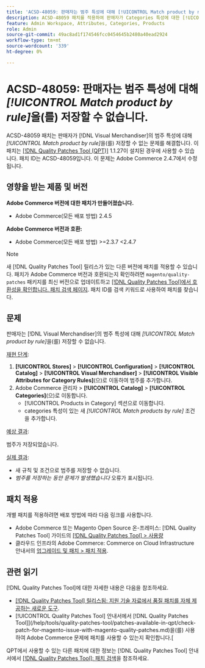 ```yaml
---
title: 'ACSD-48059: 판매자는 범주 특성에 대해 [!UICONTROL Match product by rule]을(를) 저장할 수 없습니다.'
description: ACSD-48059 패치를 적용하여 판매자가 Categories 특성에 대한 [!UICONTROL Match product by rule]을(를) 저장할 수 없는 Adobe Commerce 문제를 해결합니다.
feature: Admin Workspace, Attributes, Categories, Products
role: Admin
source-git-commit: 49ac8ad1f174546fcc0454645b2480a40ead2924
workflow-type: tm+mt
source-wordcount: '339'
ht-degree: 0%

---
```


# ACSD-48059: 판매자는 범주 특성에 대해 *[!UICONTROL Match product by rule]*&#x200B;을(를) 저장할 수 없습니다.

ACSD-48059 패치는 판매자가 [!DNL Visual Merchandiser]의 범주 특성에 대해 *[!UICONTROL Match product by rule]*&#x200B;을(를) 저장할 수 없는 문제를 해결합니다. 이 패치는 [[!DNL Quality Patches Tool (QPT)]](https://experienceleague.adobe.com/en/docs/commerce-knowledge-base/kb/announcements/commerce-announcements/magento-quality-patches-released-new-tool-to-self-serve-quality-patches) 1.1.27이 설치된 경우에 사용할 수 있습니다. 패치 ID는 ACSD-48059입니다. 이 문제는 Adobe Commerce 2.4.7에서 수정됩니다.

## 영향을 받는 제품 및 버전

**Adobe Commerce 버전에 대한 패치가 만들어졌습니다.**

* Adobe Commerce(모든 배포 방법) 2.4.5

**Adobe Commerce 버전과 호환:**

* Adobe Commerce(모든 배포 방법) >=2.3.7 &lt;2.4.7

>[!NOTE]
>
>새 [!DNL Quality Patches Tool] 릴리스가 있는 다른 버전에 패치를 적용할 수 있습니다. 패치가 Adobe Commerce 버전과 호환되는지 확인하려면 `magento/quality-patches` 패키지를 최신 버전으로 업데이트하고 [[!DNL Quality Patches Tool]에서 호환성을 확인합니다. 패치 검색 페이지](https://experienceleague.adobe.com/tools/commerce-quality-patches/index.html). 패치 ID를 검색 키워드로 사용하여 패치를 찾습니다.

## 문제

판매자는 [!DNL Visual Merchandiser]의 범주 특성에 대해 *[!UICONTROL Match product by rule]*&#x200B;을(를) 저장할 수 없습니다.

<u>재현 단계</u>:

1. **[!UICONTROL Stores]** > **[!UICONTROL Configuration]** > **[!UICONTROL Catalog]** > **[!UICONTROL Visual Merchandiser]** > **[!UICONTROL Visible Attributes for Category Rules]**(으)로 이동하여 범주를 추가합니다.
1. Adobe Commerce 관리자 > **[!UICONTROL Catalog]** > **[!UICONTROL Categories]**(으)로 이동합니다.
   * [!UICONTROL Products in Category] 섹션으로 이동합니다.
   * categories 특성이 있는 새 *[!UICONTROL Match products by rule]* 조건을 추가합니다.

<u>예상 결과</u>:

범주가 저장되었습니다.

<u>실제 결과</u>:

* 새 규칙 및 조건으로 범주를 저장할 수 없습니다.
* *범주를 저장하는 동안 문제가 발생했습니다* 오류가 표시됩니다.

## 패치 적용

개별 패치를 적용하려면 배포 방법에 따라 다음 링크를 사용합니다.

* Adobe Commerce 또는 Magento Open Source 온-프레미스: [!DNL Quality Patches Tool] 가이드의 [[!DNL Quality Patches Tool] > 사용량](https://experienceleague.adobe.com/docs/commerce-operations/tools/quality-patches-tool/usage.html)
* 클라우드 인프라의 Adobe Commerce: Commerce on Cloud Infrastructure 안내서의 [업그레이드 및 패치 > 패치 적용](https://experienceleague.adobe.com/docs/commerce-cloud-service/user-guide/develop/upgrade/apply-patches.html).

## 관련 읽기

[!DNL Quality Patches Tool]에 대한 자세한 내용은 다음을 참조하세요.

* [[!DNL Quality Patches Tool] 릴리스됨: 지원 기술 자료에서 품질 패치를 자체 제공하는 새로운 도구](https://experienceleague.adobe.com/en/docs/commerce-knowledge-base/kb/announcements/commerce-announcements/magento-quality-patches-released-new-tool-to-self-serve-quality-patches).
* [!UICONTROL Quality Patches Tool] 안내서에서  [!DNL Quality Patches Tool]](/help/tools/quality-patches-tool/patches-available-in-qpt/check-patch-for-magento-issue-with-magento-quality-patches.md)을(를) 사용하여 Adobe Commerce 문제에 패치를 사용할 수 있는지 확인합니다.[


QPT에서 사용할 수 있는 다른 패치에 대한 정보는 [!DNL Quality Patches Tool] 안내서에서 [[!DNL Quality Patches Tool]: 패치 검색](https://experienceleague.adobe.com/tools/commerce-quality-patches/index.html)을 참조하세요.
